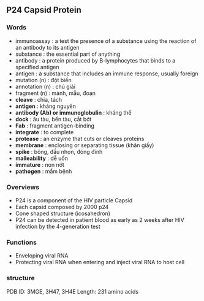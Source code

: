 ## P24 Capsid Protein

### Words
* immunoassay : a test the presence of a substance using the reaction of an antibody to its antigen
* substance : the essential part of anything
* antibody : a protein produced by B-lymphocytes that binds to a specified antigen
* antigen : a substance that includes an immune response, usually foreign
* mutation (n) : đột biến
* annotation (n) : chú giải
* fragment (n) : mảnh, mẫu, đoạn
* **cleave** : chia, tách
* **antigen** : kháng nguyên
* **antibody (Ab) or immunoglobulin** : kháng thể
* **dock** : âu tàu, bến tàu, cắt bớt
* **Fab** : fragment antigen-binding
* **integrate** : to complete
* **protease** : an enzyme that cuts or cleaves proteins
* **membrane** : enclosing or separating tissue (khăn giấy)
* **spike** : bông, đầu nhọn, đóng đinh
* **malleability** : dễ uốn
* **immature** : non nớt
* **pathogen** : mầm bệnh

### Overviews
* P24 is a component of the HIV particle Capsid
* Each capsid composed by 2000 p24
* Cone shaped structure (icosahedron)
* P24 can be detected in patient blood as early as 2 weeks after HIV infection by the 4-generation test

### Functions
* Enveloping viral RNA
* Protecting viral RNA when entering and inject viral RNA to host cell

### structure
PDB ID: 3MGE, 3H47, 3H4E
Length: 231 amino acids
